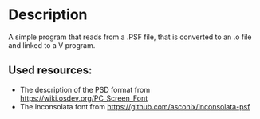 # Description
A simple program that reads from a .PSF file, that is converted to an .o file and linked to a V program.

## Used resources:
* The description of the PSD format from https://wiki.osdev.org/PC_Screen_Font
* The Inconsolata font from https://github.com/asconix/inconsolata-psf
